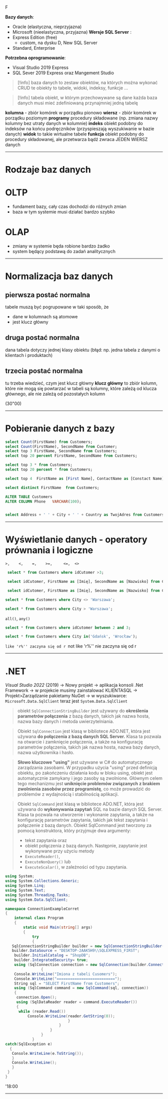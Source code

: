 F


**Bazy danych**:
- Oracle (elastyczna, nieprzyjazna)
- Microsoft (nieelastyczna, przyjazna)
**Wersje SQL Server** :  
- Express Edition (free)  
  - custom, na dysku D, New SQL Server
- Standard, Enterprise  
  
**Potrzebna oprogramowanie**:  
- Visual Studio 2019 Express  
- SQL Sever 2019 Express oraz Mangement Studio


> [!info] baza danych
> to zestaw obiektów, na których można wykonać CRUD
> te obiekty to tabele, widoki, indeksy, funkcje ...

> [!info] tabela
> obiekt, w którym przechowywane są dane
> każda baza danych musi mieć zdefiniowaną przynajmniej jedną tabelę

**kolumna** - zbiór komórek w porządku pionowo
**wiersz** - zbiór komórek w porządku poziomym
**programy** procedury składowane (np. zmiana nazwy kolumny bez utraty danych w kolumnie)
**indeks** obiekt podobny do indeksów na końcu podręczników (przyspieszają wyszukiwanie w bazie danych)
**widok** to takie wirtualne tabele
**funkcja** obiekt podobny do procedury składowanej, ale przetwarza bądź zwraca JEDEN WIERSZ danych

---
# Rodzaje baz danych
# OLTP
- fundament bazy, cały czas dochodzi do różnych zmian
- baza w tym systemie musi działać bardzo szybko

# OLAP
- zmiany w systemie będa robione bardzo żadko 
- system będący podstawą do zadań analitycznych


----
# Normalizacja baz danych

## pierwsza postać normalna
tabele muszą być pogrupowane w taki sposób, że
- dane w kolumnach są atomowe
- jest klucz główny

## druga postać normalna
dana tabela dotyczy jednej klasy obiektu
(błąd: np. jedna tabela z danymi o klientach i produktach)


## trzecia postać normalna
tu trzeba wiedzieć, czym jest klucz główny
**klucz główny** to zbiór kolumn, które nie mogą się powtarzać 
w tabeli są kolumny, które zależą od klucza głównego, ale nie zależą od pozostałych kolumn

(30"00)

---
# Pobieranie danych z bazy
```sql
select Count(FirstName) from Customers;
select Count(FirstName), SecondName from Customer;
select top 3 FirstName, SecondName from Customers;
select top 20 percent FirstName, SecondName from Customers;

select top 3 * from Customers;
select top 20 percent * from Customers;

select top 4  FirstName as [First Name], ContactName as [Constact Name] from Customers

select distinct FirstName  from Customers;

ALTER TABLE Customers
ALTER COLUMN Phone   VARCHAR(100);


select Address + ' ' + City + ' ' + Country as TwojAdres from Customers;

```


---
# Wyświetlanie danych - operatory prównania i logiczne

`>,    <,    =,    >=,     <=,  <>`


```sql
 select * from Customers where idCutomer >3;

 select idCutomer, FirstName as [Imię], SecondName as [Nazwisko] from Customers where idCutomer =3;

 select idCutomer, FirstName as [Imię], SecondName as [Nazwisko] from Customers where idCutomer <> 3;

select * from Customers where City <> 'Warszawa';

select * from Customers where City > 'Warszawa';


```

`all()`, `any()`

```sql
select * from Customers where idCutomer between 2 and 3;

select * from Customers where City in('Gdańsk', 'Wrocław');

```

`like 'r%'' zaczyna się od r
`not like 'r%'' nie zaczyna się od r

--------
# .NET


*Visual Studio 2022* (2019) 
-> Nowy projekt
-> aplikacja konsoli .Net Framework
-> w projekcie musimy zainstalować KLIENTASQL
	-> Projekt>Zarządzanie pakietamy NuGet
		-> w wyszukiwarce: `Microsoft.Data.SqlClient` teraz jest `System.Data.SqlClient`

> obiekt `SqlConnectionStringBuilder`  jest używany do **określenia parametrów połączenia** z bazą danych, takich jak nazwa hosta, nazwa bazy danych i metoda uwierzytelniania.

> Obiekt `SqlConnection` jest klasą w bibliotece ADO.NET, która jest używana **do połączenia z bazą danych SQL Server.** Klasa ta pozwala na otwarcie i zamknięcie połączenia, a także na konfigurację parametrów połączenia, takich jak nazwa hosta, nazwa bazy danych, nazwa użytkownika i hasło.

> **Słowo kluczowe "using"** jest używane w C# do automatycznego zarządzania zasobami. W przypadku użycia "using" przed definicją obiektu, po zakończeniu działania kodu w bloku using, obiekt jest automatycznie zamykany i jego zasoby są zwolnione.
> Głównym celem tego mechanizmu jest **uniknięcie problemów związanych z brakiem zwolnienia zasobów przez programistę**, co może prowadzić do problemów z wydajnością i stabilnością aplikacji.

> Obiekt `SqlCommand` jest klasą w bibliotece ADO.NET, która jest używana do **wykonywania zapytań** SQL na bazie danych SQL Server. Klasa ta pozwala na utworzenie i wykonanie zapytania, a także na konfigurację parametrów zapytania, takich jak tekst zapytania i połączenie z bazą danych.
> Obiekt SqlCommand jest tworzony za pomocą konstruktora, który przyjmuje dwa argumenty: 
> 	- tekst zapytania oraz 
> 	- obiekt połączenia z bazą danych. 
> Następnie, zapytanie jest wykonywane przy użyciu metody 
> 	- `ExecuteReader()`,
> 	- `ExecuteNonQuery()` lub
> 	- `ExecuteScalar()`, 
> w zależności od typu zapytania.

```c#
using System;
using System.Collections.Generic;
using System.Linq;
using System.Text;
using System.Threading.Tasks;
using System.Data.SqlClient;

namespace ConnectionExampleCorret
{
    internal class Program
    {
        static void Main(string[] args)
        {
            try
            {
   SqlConnectionStringBuilder builder = new SqlConnectionStringBuilder();
   builder.DataSource = "DESKTOP-2AAK5H9\\SQLEXPRESS_FIRST";
    builder.InitialCatalog = "ShopDB";
    builder.IntegratedSecurity= true;
    using (SqlConnection connection = new SqlConnection(builder.ConnectionString))
                {
    Console.WriteLine("Imiona z tabeli Cusomers");
    Console.WriteLine("==========================");
    String sql = "SELECT FirstName from Customers";
    using (SqlCommand command = new SqlCommand(sql, connection))
    {
     connection.Open();
     using (SqlDataReader reader = command.ExecuteReader())
     {
      while (reader.Read())
	      Console.WriteLine(reader.GetString(0));
                            }
                        }
                    }
                }
            }
catch(SqlException e)
  {
   Console.WriteLine(e.ToString());
   }
   Console.WriteLine();
   }
 }
}

```

'18:00


----------------














